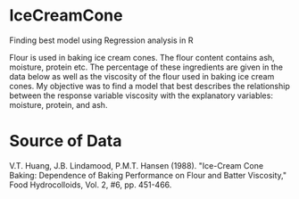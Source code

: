 # IceCreamCone
Finding best model using Regression analysis in R

Flour is used in baking ice cream cones. The flour content contains ash, moisture, protein etc. The percentage of these ingredients are given in the data below as well as the viscosity of the flour used in baking ice cream cones. My objective was to find a model that best describes the relationship between the response variable viscosity with the explanatory variables: moisture, protein, and ash.

# Source of Data
V.T. Huang, J.B. Lindamood, P.M.T. Hansen (1988). "Ice-Cream Cone Baking: Dependence of Baking Performance on Flour and Batter Viscosity," Food Hydrocolloids, Vol. 2, #6, pp. 451-466.
